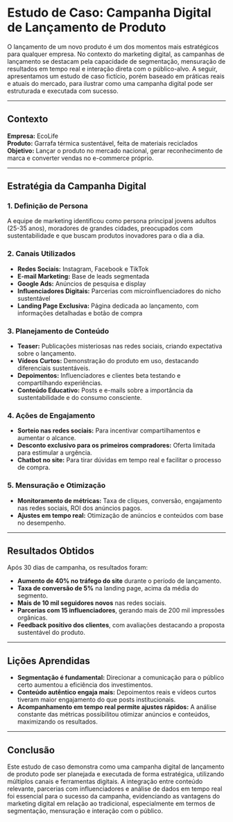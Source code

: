 
# Estudo de Caso: Campanha Digital de Lançamento de Produto

O lançamento de um novo produto é um dos momentos mais estratégicos para qualquer empresa. No contexto do marketing digital, as campanhas de lançamento se destacam pela capacidade de segmentação, mensuração de resultados em tempo real e interação direta com o público-alvo. A seguir, apresentamos um estudo de caso fictício, porém baseado em práticas reais e atuais do mercado, para ilustrar como uma campanha digital pode ser estruturada e executada com sucesso.

---

## Contexto

**Empresa:** EcoLife  
**Produto:** Garrafa térmica sustentável, feita de materiais reciclados  
**Objetivo:** Lançar o produto no mercado nacional, gerar reconhecimento de marca e converter vendas no e-commerce próprio.

---

## Estratégia da Campanha Digital

### 1. **Definição de Persona**

A equipe de marketing identificou como persona principal jovens adultos (25-35 anos), moradores de grandes cidades, preocupados com sustentabilidade e que buscam produtos inovadores para o dia a dia.

### 2. **Canais Utilizados**

- **Redes Sociais:** Instagram, Facebook e TikTok
- **E-mail Marketing:** Base de leads segmentada
- **Google Ads:** Anúncios de pesquisa e display
- **Influenciadores Digitais:** Parcerias com microinfluenciadores do nicho sustentável
- **Landing Page Exclusiva:** Página dedicada ao lançamento, com informações detalhadas e botão de compra

### 3. **Planejamento de Conteúdo**

- **Teaser:** Publicações misteriosas nas redes sociais, criando expectativa sobre o lançamento.
- **Vídeos Curtos:** Demonstração do produto em uso, destacando diferenciais sustentáveis.
- **Depoimentos:** Influenciadores e clientes beta testando e compartilhando experiências.
- **Conteúdo Educativo:** Posts e e-mails sobre a importância da sustentabilidade e do consumo consciente.

### 4. **Ações de Engajamento**

- **Sorteio nas redes sociais:** Para incentivar compartilhamentos e aumentar o alcance.
- **Desconto exclusivo para os primeiros compradores:** Oferta limitada para estimular a urgência.
- **Chatbot no site:** Para tirar dúvidas em tempo real e facilitar o processo de compra.

### 5. **Mensuração e Otimização**

- **Monitoramento de métricas:** Taxa de cliques, conversão, engajamento nas redes sociais, ROI dos anúncios pagos.
- **Ajustes em tempo real:** Otimização de anúncios e conteúdos com base no desempenho.

---

## Resultados Obtidos

Após 30 dias de campanha, os resultados foram:

- **Aumento de 40% no tráfego do site** durante o período de lançamento.
- **Taxa de conversão de 5%** na landing page, acima da média do segmento.
- **Mais de 10 mil seguidores novos** nas redes sociais.
- **Parcerias com 15 influenciadores**, gerando mais de 200 mil impressões orgânicas.
- **Feedback positivo dos clientes**, com avaliações destacando a proposta sustentável do produto.

---

## Lições Aprendidas

- **Segmentação é fundamental:** Direcionar a comunicação para o público certo aumentou a eficiência dos investimentos.
- **Conteúdo autêntico engaja mais:** Depoimentos reais e vídeos curtos tiveram maior engajamento do que posts institucionais.
- **Acompanhamento em tempo real permite ajustes rápidos:** A análise constante das métricas possibilitou otimizar anúncios e conteúdos, maximizando os resultados.

---

## Conclusão

Este estudo de caso demonstra como uma campanha digital de lançamento de produto pode ser planejada e executada de forma estratégica, utilizando múltiplos canais e ferramentas digitais. A integração entre conteúdo relevante, parcerias com influenciadores e análise de dados em tempo real foi essencial para o sucesso da campanha, evidenciando as vantagens do marketing digital em relação ao tradicional, especialmente em termos de segmentação, mensuração e interação com o público.

```
